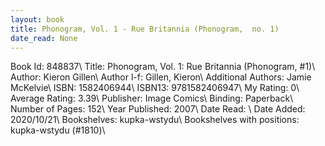 ```yaml
---
layout: book
title: Phonogram, Vol. 1 - Rue Britannia (Phonogram,  no. 1)
date_read: None
---
```


Book Id: 848837\ 
Title: Phonogram, Vol. 1: Rue Britannia (Phonogram, #1)\ 
Author: Kieron Gillen\ 
Author l-f: Gillen, Kieron\ 
Additional Authors: Jamie McKelvie\ 
ISBN: 1582406944\ 
ISBN13: 9781582406947\ 
My Rating: 0\ 
Average Rating: 3.39\ 
Publisher: Image Comics\ 
Binding: Paperback\ 
Number of Pages: 152\ 
Year Published: 2007\ 
Date Read: \ 
Date Added: 2020/10/21\ 
Bookshelves: kupka-wstydu\ 
Bookshelves with positions: kupka-wstydu (#1810)\ 

